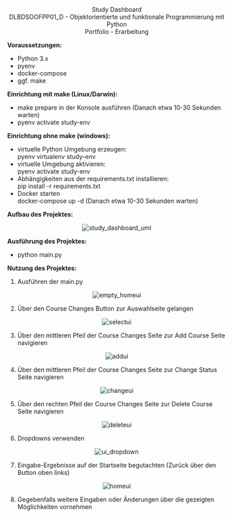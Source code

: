 <center>Study Dashboard</center>  
<center>DLBDSOOFPP01_D - Objektorientierte und funktionale Programmierung mit Python</center>  
<center>Portfolio - Erarbeitung</center>  

**Voraussetzungen:**  
- Python 3.x  
- pyenv  
- docker-compose  
- ggf. make  

**Einrichtung mit make (Linux/Darwin):**  
 - make prepare <deine-python-version> in der Konsole ausführen (Danach etwa 10-30 Sekunden warten)  
 - pyenv activate study-env  
   
**Einrichtung ohne make (windows):**  
 - virtuelle Python Umgebung erzeugen:  
    pyenv virtualenv <deine-python-version> study-env  
 - virtuelle Umgebung aktivieren:  
    pyenv activate study-env  
 - Abhängigkeiten aus der requirements.txt installieren:  
    pip install -r requirements.txt  
 - Docker starten  
    docker-compose up -d (Danach etwa 10-30 Sekunden warten)  


**Aufbau des Projektes:**  
<div align="center">
  <img src="readme_assets/study_dashboard_uml.png" alt="study_dashboard_uml">
</div>

**Ausführung des Projektes:**
 - python main.py

**Nutzung des Projektes:**  
1. Ausführen der main.py  
<div align="center">
  <img src="readme_assets/empty_homeui.png" alt="empty_homeui">
</div>

2. Über den Course Changes Button zur Auswahlseite gelangen  
<div align="center">
  <img src="readme_assets/selectui.png" alt="selectui">
</div>  

3. Über den mittleren Pfeil der Course Changes Seite zur Add Course Seite navigieren  
<div align="center">
  <img src="readme_assets/addui.png" alt="addui">
</div>

4. Über den mittleren Pfeil der Course Changes Seite zur Change Status Seite navigieren  
<div align="center">
  <img src="readme_assets/changeui.png" alt="changeui">
</div>

5. Über den rechten Pfeil der Course Changes Seite zur Delete Course Seite navigieren 
<div align="center">
  <img src="readme_assets/deleteui.png" alt="deleteui">
</div> 

6. Dropdowns verwenden  
<div align="center">
  <img src="readme_assets/ui_dropdown.png" alt="ui_dropdown">
</div> 

7. Eingabe-Ergebnisse auf der Startseite begutachten (Zurück über den Button oben links)
<div align="center">
  <img src="readme_assets/homeui.png" alt="homeui">
</div>  

8. Gegebenfalls weitere Eingaben oder Änderungen über die gezeigten Möglichkeiten vornehmen
